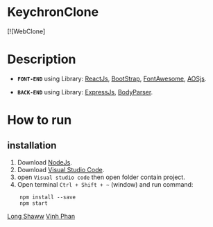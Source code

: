 # KeychronClone

[![WebClone]

# Description 

- **`FONT-END`** using Library: [ReactJs](https://reactjs.org/), [BootStrap](https://getbootstrap.com/), [FontAwesome](https://fontawesome.com/), [AOSjs](https://michalsnik.github.io/aos/).

- **`BACK-END`** using Library: [ExpressJs](https://expressjs.com/), [BodyParser](https://www.npmjs.com/package/body-parser).

# How to run
## installation
 1. Download [NodeJs](https://nodejs.org/en/download/).
 2. Download [Visual Studio Code](https://code.visualstudio.com/download).
 3. open `Visual studio code` then open folder contain project.
 4. Open terminal `Ctrl + Shift + ~` (window) and run command:
 ```base
     npm install --save
     npm start
 ```

[Long Shaww](https://www.facebook.com/long.shaww/)
[Vinh Phan](https://www.facebook.com/id.24.10.2001.788)